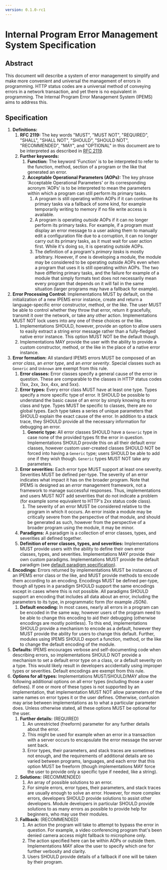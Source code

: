 ```yaml
---
version: 0.1.0-rc1
---
```


# Internal Program Error Management System Specification

## Abstract

This document will describe a system of error management to simplify and make more convenient and universal the management of errors in programming. HTTP status codes are a universal method of conveying errors in a network transaction, and yet there is no equivalent in programming. The Internal Program Error Management System (IPEMS) aims to address this.

## Specification

1. **Definitions:**
	1. **RFC 2119:** The key words "MUST", "MUST NOT", "REQUIRED", "SHALL", "SHALL NOT", "SHOULD", "SHOULD NOT", "RECOMMENDED", "MAY", and "OPTIONAL" in this document are to be interpreted as described in [RFC 2119](https://tools.ietf.org/html/rfc2119).
	2. **Further keywords:**
		1. **Function:** The keyword 'Function' is to be interpreted to refer to the function, method, section of a program or the like that generated an error.
		2. **Acceptable Operational Parameters (AOPs):** The key phrase 'Acceptable Operational Parameters' or its corresponding acronym 'AOPs' is to be interpreted to mean the parameters within which a program can still perform its primary tasks.
			1. A program is still operating within AOPs if it can continue its primary tasks via a fallback of some kind, for example temporarily writing to memory if no file write access is available.
			2. A program is operating *outside* AOPs if it can no longer perform its primary tasks. For example, if a program must display an error message to a user asking them to manually edit a configuration file due to a corruption, it can no longer carry out its primary tasks, as it must wait for user action first. While it's doing so, it is operating outside AOPs.
			3. The definition of a program's *primary tasks* is mostly arbitrary. However, if one is developing a module, the module may be considered to be operating outside AOPs even when a program that uses it is still operating within AOPs. The two have differing primary tasks, and the failure for example of a module that simply formats text does not necessarily mean every program that depends on it will fail in the same situation (larger programs may have a fallback for example).
2. **Error Processing Control:** Implementations MUST by default, on the initialization of a new IPEMS error instance, create and return a language-specific error constructor, method, or the like. The user MUST be able to control whether they throw that error, return it gracefully, transmit it over the network, or take any other action. Implementations MUST NOT lock users into any one of these choices or the like.
	1. Implementations SHOULD, however, provide an option to allow users to easily extract a string error message rather than a fully-fledged native error instance. This option MUST NOT be the default though.
	2. Implementations MAY provide the user with the ability to provide a custom constructor, method, or the like in the place of a native error instance.
3. **Error formation:** All standard IPEMS errors MUST be composed of an *error class*, an *error type*, and an *error severity*. Special classes such as `Generic` and `Unknown` are exempt from this rule.
	1. **Error classes:** Error classes specify a general cause of the error in question. These are comparable to the classes in HTTP status codes (1xx, 2xx, 3xx, 4xx, and 5xx).
	2. **Error types:** Every error class MUST have at least one type. Types specify a more specific type of error. It SHOULD be possible to understand the basic cause of an error by simply knowing its error class and type. Types MUST be specific to classes, there are no global types. Each type takes a series of unique parameters that SHOULD explain the exact cause of the error. In addition to a stack trace, they SHOULD provide all the necessary information for debugging an error.
		1. **Generic type:** All error classes SHOULD have a `Generic` type in case none of the provided types fit the error in question. Implementations SHOULD provide this on all their default error classes, however custom user-created classes SHOULD NOT be forced into having a `Generic` type; users SHOULD be able to add one if they wish though. `Generic` types MUST NOT take any parameters.
	3. **Error severities:** Each error type MUST support at least one severity. Severities MUST be defined per-type. The severity of an error indicates what impact it has on the broader program. Note that IPEMS is designed as an *error* management framework, not a framework to manage successful responses. Thus, implementations and users MUST NOT add severities that do not indicate a problem (for example some equivalent to HTTP's 2xx status code class).
		1. The severity of an error MUST be considered relative to the program in which it occurs. An error inside a module may be critically severe from the perspective of that module, and should be generated as such, however from the perspective of a broader program using the module, it may be minor.
	4. **Paradigms:** A paradigm is a collection of error classes, types, and severities all defined together.
	5. **Definition of error classes, types, and severities:** Implementations MUST provide users with the ability to define their own error classes, types, and severities. Implementations MAY provide their own custom paradigms. Implementations MUST provide the default paradigm (see [default paradigm specification](./default-paradigm.md)).
4. **Encodings:** Errors returned by implementations MUST be instances of an IPEMS error class or the like, and MUST provide methods to encode them according to an encoding. Encodings MUST be defined per-type, though all types in a paradigm SHOULD support the same encodings except in cases where this is not possible. All paradigms SHOULD support an encoding that includes all data about an error, including the parameters to its type, in programmatic form (for example JSON).
	1. **Default encoding:** In most cases, nearly all errors in a program can be encoded in the same way, however users of the program need to be able to change this encoding to aid their debugging (otherwise encodings are mostly pointless). To this end, implementations SHOULD provide a mechanism to encode as a default, however they MUST provide the ability for users to change this default. Further, modules using IPEMS SHOULD export a function, method, or the like to change the default encoding of the module.
5. **Defaults:** IPEMS encourages verbose and self-documenting code when describing errors, so implementations SHOULD NOT provide a mechanism to set a default error type on a class, or a default severity on a type. This would likely result in developers accidentally using improper types or severities. Default encodings are exempt from this rule.
6. **Options for all types:** Implementations MUST/SHOULD/MAY allow the following additional options on all error types (including those a user defines). If one or more of these types is not supported by an implementation, that implementation MUST NOT allow parameters of the same names on error types it or the user defines. Otherwise, confusion may arise between implementations as to what a particular parameter does. Unless otherwise stated, all these options MUST be optional for the user.
	1. **Further details:** (REQUIRED)
		1. An unrestricted (freeform) parameter for any further details about the error.
		2. This might be used for example when an error in a transaction with a server occurs to encapsulate the error message the server sent back.
		3. Error types, their parameters, and stack traces are sometimes not enough, and the requirements of additional details are so varied between programs, languages, and each error that this option MUST be freeform (though implementations MAY force the user to provide only a specific type if needed, like a string).
	2. **Solutions:** (RECOMMENDED)
		1. An array of possible solutions to an error.
		2. For simple errors, error types, their parameters, and stack traces are usually enough to solve an error. However, for more complex errors, developers SHOULD provide solutions to assist other developers. Module developers in particular SHOULD provide solutions to as many errors as possible to provide help for beginners, who may use their modules.
	3. **Fallback:** (RECOMMENDED)
		1. An action the program will take to attempt to bypass the error in question. For example, a video conferencing program that's been denied camera access might fallback to microphone only.
		2.  The action specified here can be within AOPs or outside them. Implementations MAY allow the user to specify which one for further verbosity and clarity.
		3.  Users SHOULD provide details of a fallback if one will be taken by their program.
